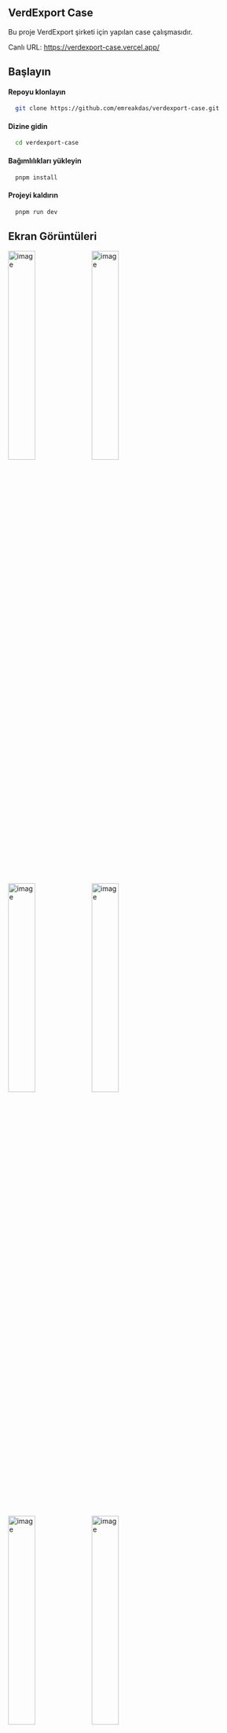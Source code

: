 
## VerdExport Case

Bu proje VerdExport şirketi için yapılan case çalışmasıdır.

Canlı URL: https://verdexport-case.vercel.app/


## Başlayın 

#### Repoyu klonlayın

```bash 
  git clone https://github.com/emreakdas/verdexport-case.git
```
    

#### Dizine gidin

```bash 
  cd verdexport-case
```

#### Bağımlılıkları yükleyin

```bash 
  pnpm install
```

#### Projeyi kaldırın

```bash 
  pnpm run dev
```
## Ekran Görüntüleri
<img width="33%" alt="image" src="https://github.com/emreakdas/verdexport-case/assets/29312582/9f4c8739-96d7-4b19-9b38-8230680d7763">
<img width="33%" alt="image" src="https://github.com/emreakdas/verdexport-case/assets/29312582/59a24f96-d204-446e-a774-794ffaf7c46d">
<img width="33%" alt="image" src="https://github.com/emreakdas/verdexport-case/assets/29312582/e5976a99-2a22-47c8-b398-695108214ede">
<img width="33%" alt="image" src="https://github.com/emreakdas/verdexport-case/assets/29312582/aab78441-f2fe-43e9-8edc-769323751372">
<img width="33%" alt="image" src="https://github.com/emreakdas/verdexport-case/assets/29312582/88d80bfb-be6e-4f39-a1c3-18e8342d708d">
<img width="33%" alt="image" src="https://github.com/emreakdas/verdexport-case/assets/29312582/f792c2bb-5141-4764-85aa-4f0949ff130c">